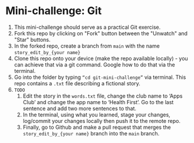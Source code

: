 # Mini-challenge: Git

1. This mini-challenge should serve as a practical Git exercise.
2. Fork this repo by clicking on "Fork" button between the "Unwatch" and "Star" buttons.
3. In the forked repo, create a branch from `main` with the name `story_edit_by_{your name}`
4. Clone this repo onto your device (make the repo available locally) - you can achieve that via a git command. Google how to do that via the terminal.
5. Go into the folder by typing `“cd git-mini-challenge”` via terminal. This repo contains a `.txt` file describing a fictional story.
6. `TODO`
   1. Edit the story in the `words.txt` file, change the club name to ‘Apps Club’ and change the app name to ‘Health First’. Go to the last sentence and add two more sentences to that.
   2. In the terminal, using what you learned, stage your changes, log/commit your changes locally then push it to the remote repo.
   3. Finally, go to Github and make a pull request that merges the `story_edit_by_{your name}` branch into the `main` branch.
